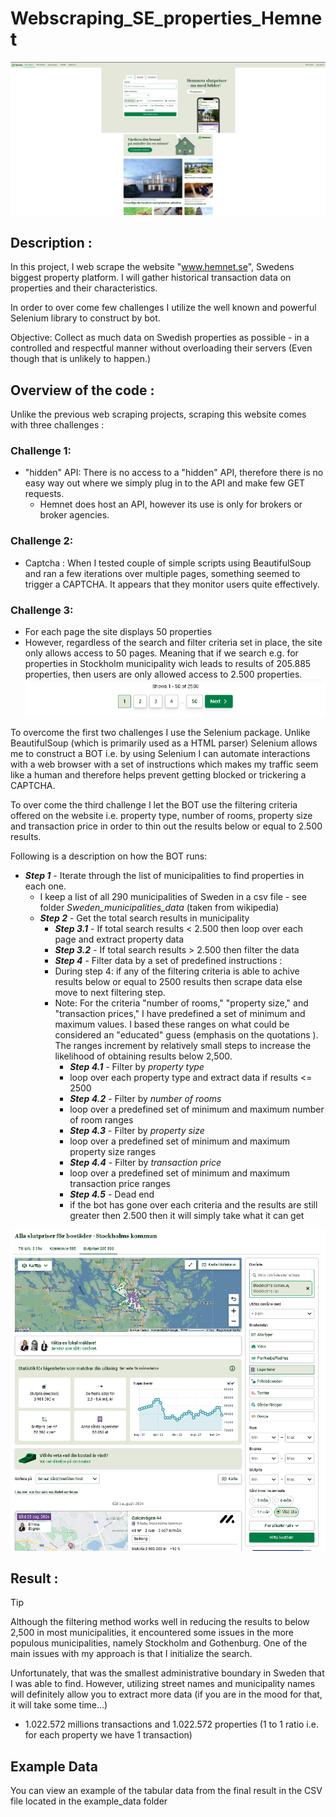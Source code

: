 # Webscraping_SE_properties_Hemnet

![Hemnet Front page](front_page.PNG)

## Description : 
In this project, I web scrape the website "www.hemnet.se", Swedens biggest property platform. I will gather historical transaction data on properties and their characteristics. 

In order to over come few challenges I utilize the well known and powerful Selenium library to construct by bot.  

Objective: Collect as much data on Swedish properties as possible - in a controlled and respectful manner without overloading their servers (Even though that is unlikely to happen.) 

## Overview of the code : 

Unlike the previous web scraping projects, scraping this website comes with three challenges :

### Challenge 1:
  * "hidden" API: There is no access to a "hidden" API, therefore there is no easy way out where we simply plug in to the API and make few GET requests.
    * Hemnet does host an API, however its use is only for brokers or broker agencies.  

### Challenge 2:
  * Captcha : When I tested couple of simple scripts using BeautifulSoup and ran a few iterations over multiple pages, something seemed to trigger a CAPTCHA. It appears that they monitor users quite effectively. 

### Challenge 3:
  * For each page the site displays 50 properties
  * However, regardless of the search and filter criteria set in place, the site only allows access to 50 pages. Meaning that if we search e.g. for properties in Stockholm municipality wich leads to results of 205.885 properties, then users are only allowed access to 2.500 properties. 
![Search result](SearchResult_number_of_pages.PNG)

To overcome the first two challenges I use the Selenium package. Unlike BeautifulSoup (which is primarily used as a HTML parser) Selenium allows me to construct a BOT i.e. by using Selenium I can automate interactions with a web browser with a set of instructions which makes my traffic seem like a human and therefore helps prevent getting blocked or trickering a CAPTCHA. 

To over come the third challenge I let the BOT use the filtering criteria offered on the website i.e. property type, number of rooms, property size and transaction price in order to thin out the results below or equal to 2.500 results. 

Following is a description on how the BOT runs: 
  * ***Step 1*** - Iterate through the list of municipalities to find properties in each one.
    * I keep a list of all 290 municipalities of Sweden in a csv file - see folder *Sweden_municipalities_data* (taken from wikipedia)
    * ***Step 2*** - Get the total search results in municipality
      * ***Step 3.1*** - If total search results < 2.500 then loop over each page and extract property data
      * ***Step 3.2*** - If total search results > 2.500 then filter the data
       * ***Step 4*** - Filter data by a set of predefined instructions :
       * During step 4: if any of the filtering criteria is able to achive results below or equal to 2500 results then scrape data else move to next filtering step.
       * Note: For the criteria "number of rooms," "property size," and "transaction prices," I have predefined a set of minimum and maximum values. I based these ranges on what could be considered an "educated" guess (emphasis on the quotations
). The ranges increment by relatively small steps to increase the likelihood of obtaining results below 2,500.
           * ***Step 4.1*** - Filter by *property type*
           * loop over each property type and extract data if results <= 2500
           * ***Step 4.2*** - Filter by *number of rooms*
           * loop over a predefined set of minimum and maximum number of room ranges 
           * ***Step 4.3*** - Filter by *property size*
           * loop over a predefined set of minimum and maximum property size ranges 
           * ***Step 4.4*** - Filter by *transaction price*
           * loop over a predefined set of minimum and maximum transaction price ranges
           * ***Step 4.5*** - Dead end 
           * if the bot has gone over each criteria and the results are still greater then 2.500 then it will simply take what it can get

![search](search_Stockholm_result.PNG)


## Result : 
> [!TIP]
> Although the filtering method works well in reducing the results to below 2,500 in most municipalities, it encountered some issues in the more populous municipalities, namely Stockholm and Gothenburg. One of the main issues with my approach is that I initialize the search.
>
> Unfortunately, that was the smallest administrative boundary in Sweden that I was able to find. However, utilizing street names and municipality names will definitely allow you to extract more data 
> (if you are in the mood for that, it will take some time...) 

* 1.022.572 millions transactions and 1.022.572 properties (1 to 1 ratio i.e. for each property we have 1 transaction)


## Example Data

You can view an example of the tabular data from the final result in the CSV file located in the example_data folder
